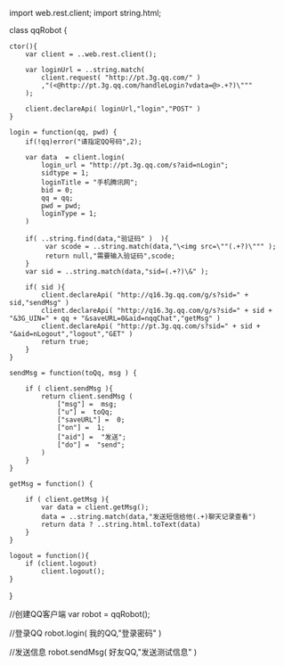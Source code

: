 
import web.rest.client;
import string.html;
 
class qqRobot {
 
    ctor(){
        var client = ..web.rest.client(); 
         
        var loginUrl = ..string.match(
            client.request( "http://pt.3g.qq.com/" ) 
            ,"(<@http://pt.3g.qq.com/handleLogin?vdata=@>.+?)\""" 
        );
        
        client.declareApi( loginUrl,"login","POST" )
    } 
 
    login = function(qq, pwd) {  
        if(!qq)error("请指定QQ号码",2);
        
        var data  = client.login( 
            login_url = "http://pt.3g.qq.com/s?aid=nLogin";
            sidtype = 1;
            loginTitle = "手机腾讯网";
            bid = 0;
            qq = qq;
            pwd = pwd;
            loginType = 1;
        )
          
        if( ..string.find(data,"验证码" )  ){
             var scode = ..string.match(data,"\<img src=\""(.+?)\""" ); 
             return null,"需要输入验证码",scode;
        }
        var sid = ..string.match(data,"sid=(.+?)\&" ); 
        
        if( sid ){
            client.declareApi( "http://q16.3g.qq.com/g/s?sid=" + sid,"sendMsg" )
            client.declareApi( "http://q16.3g.qq.com/g/s?sid=" + sid + "&3G_UIN=" + qq + "&saveURL=0&aid=nqqChat","getMsg" )
            client.declareApi( "http://pt.3g.qq.com/s?sid=" + sid + "&aid=nLogout","logout","GET" )
            return true;
        }
    }
 
    sendMsg = function(toQq, msg ) {
    
        if ( client.sendMsg ){
            return client.sendMsg (
                ["msg"] =  msg;
                ["u"] =  toQq;
                ["saveURL"] =  0; 
                ["on"] =  1;
                ["aid"] =  "发送";
                ["do"] =  "send";
            ) 
        } 
    }
 
    getMsg = function() {
    
        if ( client.getMsg ){
            var data = client.getMsg();  
            data = ..string.match(data,"发送短信给他(.+)聊天记录查看") 
            return data ? ..string.html.toText(data)
        }
    }
    
    logout = function(){
        if (client.logout) 
            client.logout(); 
    }
}
 
 
//创建QQ客户端
var robot = qqRobot();
 
//登录QQ
robot.login( 我的QQ,"登录密码" )
 
//发送信息
robot.sendMsg( 好友QQ,"发送测试信息" )
